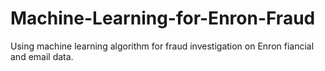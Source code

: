 # Machine-Learning-for-Enron-Fraud

Using machine learning algorithm for fraud investigation on Enron fiancial and email data.
